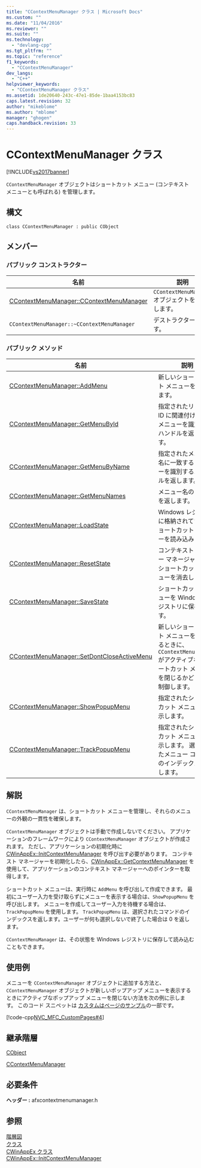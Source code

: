 ```yaml
---
title: "CContextMenuManager クラス | Microsoft Docs"
ms.custom: ""
ms.date: "11/04/2016"
ms.reviewer: ""
ms.suite: ""
ms.technology: 
  - "devlang-cpp"
ms.tgt_pltfrm: ""
ms.topic: "reference"
f1_keywords: 
  - "CContextMenuManager"
dev_langs: 
  - "C++"
helpviewer_keywords: 
  - "CContextMenuManager クラス"
ms.assetid: 1de20640-243c-47e1-85de-1baa4153bc83
caps.latest.revision: 32
author: "mikeblome"
ms.author: "mblome"
manager: "ghogen"
caps.handback.revision: 33
---
```

# CContextMenuManager クラス
[!INCLUDE[vs2017banner](../../assembler/inline/includes/vs2017banner.md)]

`CContextMenuManager` オブジェクトはショートカット メニュー \(コンテキスト メニューとも呼ばれる\) を管理します。  
  
## 構文  
  
```  
class CContextMenuManager : public CObject  
```  
  
## メンバー  
  
### パブリック コンストラクター  
  
|名前|説明|  
|--------|--------|  
|[CContextMenuManager::CContextMenuManager](../Topic/CContextMenuManager::CContextMenuManager.md)|`CContextMenuManager` オブジェクトを構築します。|  
|`CContextMenuManager::~CContextMenuManager`|デストラクターです。|  
  
### パブリック メソッド  
  
|名前|説明|  
|--------|--------|  
|[CContextMenuManager::AddMenu](../Topic/CContextMenuManager::AddMenu.md)|新しいショートカット メニューを追加します。|  
|[CContextMenuManager::GetMenuById](../Topic/CContextMenuManager::GetMenuById.md)|指定されたリソース ID に関連付けられたメニューを識別するハンドルを返します。|  
|[CContextMenuManager::GetMenuByName](../Topic/CContextMenuManager::GetMenuByName.md)|指定されたメニュー名に一致するメニューを識別するハンドルを返します。|  
|[CContextMenuManager::GetMenuNames](../Topic/CContextMenuManager::GetMenuNames.md)|メニュー名のリストを返します。|  
|[CContextMenuManager::LoadState](../Topic/CContextMenuManager::LoadState.md)|Windows レジストリに格納されているショートカット メニューを読み込みます。|  
|[CContextMenuManager::ResetState](../Topic/CContextMenuManager::ResetState.md)|コンテキスト メニュー マネージャーからショートカット メニューを消去します。|  
|[CContextMenuManager::SaveState](../Topic/CContextMenuManager::SaveState.md)|ショートカット メニューを Windows レジストリに保存します。|  
|[CContextMenuManager::SetDontCloseActiveMenu](../Topic/CContextMenuManager::SetDontCloseActiveMenu.md)|新しいショートカット メニューを表示するときに、`CContextMenuManager` がアクティブなショートカット メニューを閉じるかどうかを制御します。|  
|[CContextMenuManager::ShowPopupMenu](../Topic/CContextMenuManager::ShowPopupMenu.md)|指定されたショートカット メニューを表示します。|  
|[CContextMenuManager::TrackPopupMenu](../Topic/CContextMenuManager::TrackPopupMenu.md)|指定されたショートカット メニューを表示します。  選択されたメニュー コマンドのインデックスを返します。|  
  
## 解説  
 `CContextMenuManager` は、ショートカット メニューを管理し、それらのメニューの外観の一貫性を確保します。  
  
 `CContextMenuManager` オブジェクトは手動で作成しないでください。  アプリケーションのフレームワークにより `CContextMenuManager` オブジェクトが作成されます。  ただし、アプリケーションの初期化時に [CWinAppEx::InitContextMenuManager](../Topic/CWinAppEx::InitContextMenuManager.md) を呼び出す必要があります。  コンテキスト マネージャーを初期化したら、[CWinAppEx::GetContextMenuManager](../Topic/CWinAppEx::GetContextMenuManager.md) を使用して、アプリケーションのコンテキスト マネージャーへのポインターを取得します。  
  
 ショートカット メニューは、実行時に `AddMenu` を呼び出して作成できます。  最初にユーザー入力を受け取らずにメニューを表示する場合は、`ShowPopupMenu` を呼び出します。  メニューを作成してユーザー入力を待機する場合は、`TrackPopupMenu` を使用します。  `TrackPopupMenu` は、選択されたコマンドのインデックスを返します。ユーザーが何も選択しないで終了した場合は 0 を返します。  
  
 `CContextMenuManager` は、その状態を Windows レジストリに保存して読み込むこともできます。  
  
## 使用例  
 メニューを `CContextMenuManager` オブジェクトに追加する方法と、`CContextMenuManager` オブジェクトが新しいポップアップ メニューを表示するときにアクティブなポップアップ メニューを閉じない方法を次の例に示します。  このコード スニペットは [カスタムはページのサンプル](../../top/visual-cpp-samples.md)の一部です。  
  
 [!code-cpp[NVC_MFC_CustomPages#4](../../mfc/reference/codesnippet/CPP/ccontextmenumanager-class_1.cpp)]  
  
## 継承階層  
 [CObject](../Topic/CObject%20Class.md)  
  
 [CContextMenuManager](../../mfc/reference/ccontextmenumanager-class.md)  
  
## 必要条件  
 **ヘッダー :** afxcontextmenumanager.h  
  
## 参照  
 [階層図](../../mfc/hierarchy-chart.md)   
 [クラス](../Topic/MFC%20Classes.md)   
 [CWinAppEx クラス](../../mfc/reference/cwinappex-class.md)   
 [CWinAppEx::InitContextMenuManager](../Topic/CWinAppEx::InitContextMenuManager.md)